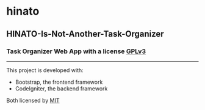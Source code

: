 # hinato
## HINATO-Is-Not-Another-Task-Organizer
### Task Organizer Web App with a license [GPLv3](https://github.com/ishmilan/hinato/blob/master/LICENSE)
---
This project is developed with:
  *  Bootstrap, the frontend framework
  * CodeIgniter, the backend framework
  
Both licensed by [MIT](https://github.com/ishmilan/hinato/blob/master/MITlicense)
